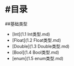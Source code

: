 #目录
=====================

##基础类型

- [Int](1.1 Int类型.md)
- [Float](1.2 Float类型.md)
- [Double](1.3 Double类型.md)
- [Bool](1.4 Bool类型.md)
- [enum](1.5 enum类型.md)